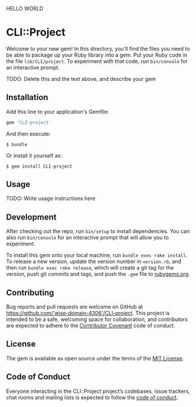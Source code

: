 HELLO WORLD

# CLI::Project

Welcome to your new gem! In this directory, you'll find the files you need to be able to package up your Ruby library into a gem. Put your Ruby code in the file `lib/CLI/project`. To experiment with that code, run `bin/console` for an interactive prompt.

TODO: Delete this and the text above, and describe your gem

## Installation

Add this line to your application's Gemfile:

```ruby
gem 'CLI-project'
```

And then execute:

    $ bundle

Or install it yourself as:

    $ gem install CLI-project

## Usage

TODO: Write usage instructions here

## Development

After checking out the repo, run `bin/setup` to install dependencies. You can also run `bin/console` for an interactive prompt that will allow you to experiment.

To install this gem onto your local machine, run `bundle exec rake install`. To release a new version, update the version number in `version.rb`, and then run `bundle exec rake release`, which will create a git tag for the version, push git commits and tags, and push the `.gem` file to [rubygems.org](https://rubygems.org).

## Contributing

Bug reports and pull requests are welcome on GitHub at https://github.com/'wise-domain-4306'/CLI-project. This project is intended to be a safe, welcoming space for collaboration, and contributors are expected to adhere to the [Contributor Covenant](http://contributor-covenant.org) code of conduct.

## License

The gem is available as open source under the terms of the [MIT License](https://opensource.org/licenses/MIT).

## Code of Conduct

Everyone interacting in the CLI::Project project’s codebases, issue trackers, chat rooms and mailing lists is expected to follow the [code of conduct](https://github.com/'wise-domain-4306'/CLI-project/blob/master/CODE_OF_CONDUCT.md).
